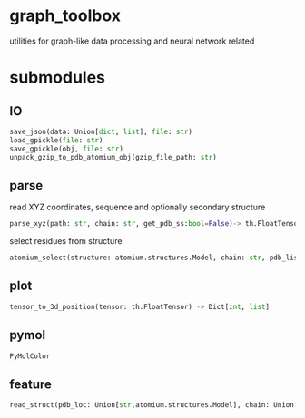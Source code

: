# graph_toolbox
utilities for graph-like data processing and neural network related

# submodules
## IO
```python
save_json(data: Union[dict, list], file: str)
load_gpickle(file: str)
save_gpickle(obj, file: str)
unpack_gzip_to_pdb_atomium_obj(gzip_file_path: str)
```
## parse
read XYZ coordinates, sequence and optionally secondary structure
```python
parse_xyz(path: str, chain: str, get_pdb_ss:bool=False)-> th.FloatTensor, List[str]
```
select residues from structure
```python
atomium_select(structure: atomium.structures.Model, chain: str, pdb_list: list) -> List[atomium.structures.Residue]
```

## plot
```python
tensor_to_3d_position(tensor: th.FloatTensor) -> Dict[int, list]
```

## pymol
```python
PyMolColor
```

## feature
```python
read_struct(pdb_loc: Union[str,atomium.structures.Model], chain: Union[str, None], t: int)
```
